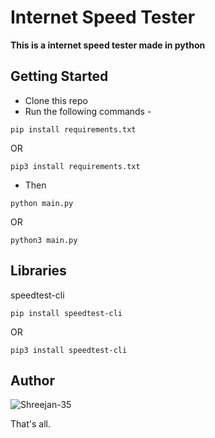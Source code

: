 # Internet Speed Tester

**This is a internet speed tester made in python**

## Getting Started
- Clone this repo
- Run the following commands - 
```
pip install requirements.txt
```
OR
```
pip3 install requirements.txt
```

- Then
```
python main.py
```
OR
```
python3 main.py
```

## Libraries
speedtest-cli
```
pip install speedtest-cli
```
OR
```
pip3 install speedtest-cli
```

## Author
![Shreejan-35](https://github.com/Shreejan-35)

That's all.